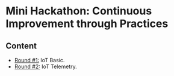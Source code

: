 # Mini Hackathon: Continuous Improvement through Practices

## Content

* [Round #1:](round01.md) IoT Basic.
* [Round #2:](round02.md) IoT Telemetry.
